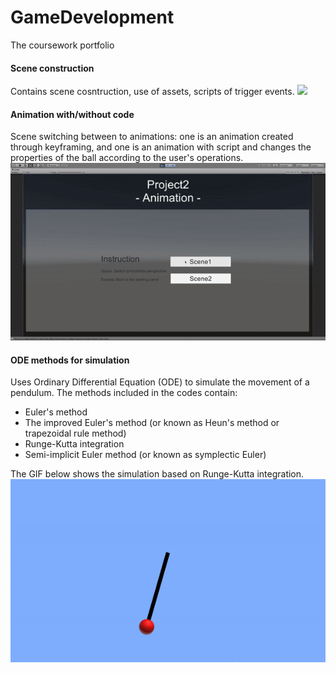 # GameDevelopment
The coursework portfolio

#### Scene construction

Contains scene cosntruction, use of assets, scripts of trigger events.
![](https://github.com/RiverLeeGitHub/GameDevelopment/blob/master/Scene%20construction/demo.gif?raw=true)

#### Animation with/without code

Scene switching between to animations: one is an animation created through keyframing, and one is an animation with script and changes the properties of the ball according to the user's operations.
![](https://github.com/RiverLeeGitHub/GameDevelopment/blob/master/Animation%20with%20or%20without%20codes/demo.gif?raw=true)

#### ODE methods for simulation

Uses Ordinary Differential Equation (ODE) to simulate the movement of a pendulum. The methods included in the codes contain: 
* Euler's method
* The improved Euler's method (or known as Heun's method or trapezoidal rule method)
* Runge-Kutta integration
* Semi-implicit Euler method (or known as symplectic Euler)

The GIF below shows the simulation based on Runge-Kutta integration.
![](https://github.com/RiverLeeGitHub/GameDevelopment/blob/master/ODE%20simulation/demo.gif?raw=true)
